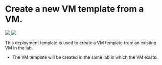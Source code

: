 # Create a new VM template from a VM.

<a href="https://portal.azure.com/#create/Microsoft.Template/uri/https%3A%2F%2Fraw.githubusercontent.com%2Fazure%2Fazure-quickstart-templates%2Fmaster%2F101-dtl-create-vmtemplate%2Fazuredeploy.json" target="_blank">
    <img src="http://azuredeploy.net/deploybutton.png"/>
</a>

<a href="http://armviz.io/#/?load=https://raw.githubusercontent.com/gourlaa/azure-quickstart-templates/master/101-dtl-create-vmtemplate/azuredeploy.json" target="_blank">
  <img src="http://armviz.io/visualizebutton.png"/>
</a>


This deployment template is used to create a VM template from an existing VM in the lab.
- The VM template will be created in the same lab in which the VM exists.
